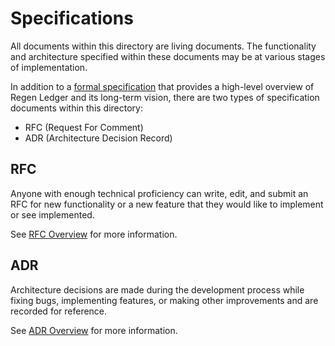 # Specifications

All documents within this directory are living documents. The functionality and architecture specified within these documents may be at various stages of implementation.

In addition to a [formal specification](./regen-ledger.md) that provides a high-level overview of Regen Ledger and its long-term vision, there are two types of specification documents within this directory:

- RFC (Request For Comment)
- ADR (Architecture Decision Record)

## RFC

Anyone with enough technical proficiency can write, edit, and submit an RFC for new functionality or a new feature that they would like to implement or see implemented.

See [RFC Overview](./rfcs) for more information.

## ADR

Architecture decisions are made during the development process while fixing bugs, implementing features, or making other improvements and are recorded for reference.

See [ADR Overview](./adrs) for more information.
